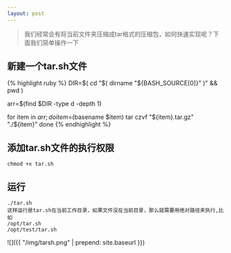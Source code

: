 ```yaml
---
layout: post
---
```


> 我们经常会有将当前文件夹压缩成tar格式的压缩包，如何快速实现呢？下面我们简单操作一下

## 新建一个tar.sh文件

{% highlight ruby %}
DIR=$( cd "$( dirname "${BASH_SOURCE[0]}" )" && pwd )

arr=$(find $DIR -type d -depth 1)

for item in $arr; do
  item=$(basename $item)
  tar czvf "${item}.tar.gz" "./${item}"
done
{% endhighlight %}

## 添加tar.sh文件的执行权限

    chmod +x tar.sh

## 运行

    ./tar.sh
    这样运行是tar.sh在当前工作目录，如果文件没在当前目录，那么就需要用绝对路径来执行,比如
    /opt/tar.sh
    /opt/test/tar.sh

![]({{ "/img/tarsh.png" | prepend: site.baseurl }})